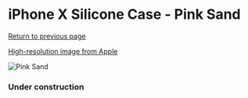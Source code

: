 # iPhone X Silicone Case - Pink Sand

[Return to previous page](/iphone_x)

[High-resolution image from Apple](https://store.storeimages.cdn-apple.com/8756/as-images.apple.com/is/MQT62?wid=4500&hei=4500&fmt=png)

<div style="width: 384px"><img src="/everyphone/MQT62.png" alt="Pink Sand"></div>

### Under construction
